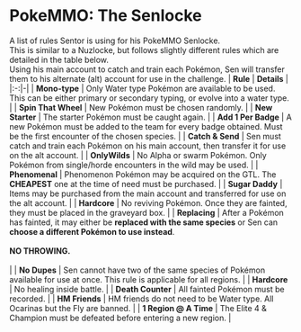 # PokeMMO: The Senlocke
A list of rules Sentor is using for his PokeMMO Senlocke. <br> This is similar to a Nuzlocke, but follows slightly different rules which are detailed in the table below. <br> Using his main account to catch and train each Pokémon, Sen will transfer them to his alternate (alt) account for use in the challenge.
| **Rule** | **Details** |
|:-:|-|
| **Mono-type** | Only Water type Pokémon are available to be used. This can be either primary or secondary typing, or evolve into a water type. |
| **Spin That Wheel** | New Pokémon must be chosen randomly. |
| **New Starter** | The starter Pokémon must be caught again. |
| **Add 1 Per Badge** | A new Pokémon must be added to the team for every badge obtained. Must be the first encounter of the chosen species. |
| **Catch & Send** | Sen must catch and train each Pokémon on his main account, then transfer it for use on the alt account. |
| **OnlyWilds** | No Alpha or swarm Pokémon. Only Pokémon from single/horde encounters in the wild may be used. |
| **Phenomenal** | Phenomenon Pokémon may be acquired on the GTL. The **CHEAPEST** one at the time of need must be purchased. |
| **Sugar Daddy** | Items may be purchased from the main account and transferred for use on the alt account. |
| **Hardcore** | No reviving Pokémon. Once they are fainted, they must be placed in the graveyard box. |
| **Replacing** | After a Pokémon has fainted, it may either be **replaced with the same species** or Sen can **choose a different Pokémon to use instead**. <br><br> **NO THROWING.** <br><br> |
| **No Dupes** | Sen cannot have two of the same species of Pokémon available for use at once. This rule is applicable for all regions. |
| **Hardcore** | No healing inside battle. |
| **Death Counter** | All fainted Pokémon must be recorded. |
| **HM Friends** | HM friends do not need to be Water type. All Ocarinas but the Fly are banned. |
| **1 Region @ A Time** | The Elite 4 & Champion must be defeated before entering a new region. |
